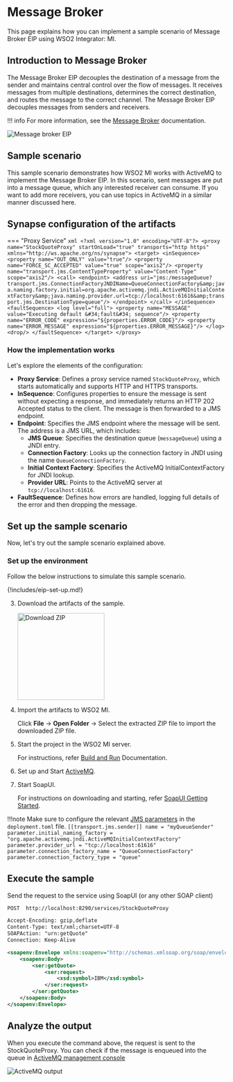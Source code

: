 # Message Broker

This page explains how you can implement a sample scenario of Message Broker EIP using WSO2 Integrator: MI.

## Introduction to Message Broker

The Message Broker EIP decouples the destination of a message from the sender and maintains central control over the flow of messages. It receives messages from multiple destinations, determines the correct destination, and routes the message to the correct channel. The Message Broker EIP decouples messages from senders and receivers. 

!!! info
    For more information, see the [Message Broker](http://www.eaipatterns.com/MessageBroker.html) documentation.

![Message broker EIP]({{base_path}}/assets/img/learn/enterprise-integration-patterns/message-routing/message-broker.gif)

## Sample scenario

This sample scenario demonstrates how WSO2 MI works with ActiveMQ to implement the Message Broker EIP. In this scenario, sent messages are put into a message queue, which any interested receiver can consume. If you want to add more receivers, you can use topics in ActiveMQ in a similar manner discussed here.

## Synapse configuration of the artifacts

=== "Proxy Service"
    ```xml
    <?xml version="1.0" encoding="UTF-8"?>
    <proxy name="StockQuoteProxy" startOnLoad="true" transports="http https" xmlns="http://ws.apache.org/ns/synapse">
        <target>
            <inSequence>
                <property name="OUT_ONLY" value="true"/>
                <property name="FORCE_SC_ACCEPTED" value="true" scope="axis2"/>
                <property name="transport.jms.ContentTypeProperty" value="Content-Type" scope="axis2"/>
                <call>
                    <endpoint>
                        <address uri="jms:/messageQueue?transport.jms.ConnectionFactoryJNDIName=QueueConnectionFactory&amp;java.naming.factory.initial=org.apache.activemq.jndi.ActiveMQInitialContextFactory&amp;java.naming.provider.url=tcp://localhost:61616&amp;transport.jms.DestinationType=queue"/>
                    </endpoint>
                </call>
            </inSequence>
            <faultSequence>
                <log level="full">
                    <property name="MESSAGE" value="Executing default &#34;fault&#34; sequence"/>
                    <property name="ERROR_CODE" expression="${properties.ERROR_CODE}"/>
                    <property name="ERROR_MESSAGE" expression="${properties.ERROR_MESSAGE}"/>
                </log>
                <drop/>
            </faultSequence>
        </target>
    </proxy>
    ```

### How the implementation works

Let's explore the elements of the configuration:

- **Proxy Service**: Defines a proxy service named `StockQuoteProxy`, which starts automatically and supports HTTP and HTTPS transports.
- **InSequence**: Configures properties to ensure the message is sent without expecting a response, and immediately returns an HTTP 202 Accepted status to the client. The message is then forwarded to a JMS endpoint.
- **Endpoint**: Specifies the JMS endpoint where the message will be sent. The address is a JMS URL, which includes:
    - **JMS Queue**: Specifies the destination queue (`messageQueue`) using a JNDI entry.
    - **Connection Factory**: Looks up the connection factory in JNDI using the name `QueueConnectionFactory`.
    - **Initial Context Factory**: Specifies the ActiveMQ InitialContextFactory for JNDI lookup.
    - **Provider URL**: Points to the ActiveMQ server at `tcp://localhost:61616`.
- **FaultSequence**: Defines how errors are handled, logging full details of the error and then dropping the message.

## Set up the sample scenario

Now, let's try out the sample scenario explained above.

### Set up the environment

Follow the below instructions to simulate this sample scenario.

{!includes/eip-set-up.md!}

3. Download the artifacts of the sample.

    <a href="{{base_path}}/assets/attachments/learn/enterprise-integration-patterns/message-broker.zip">
        <img src="{{base_path}}/assets/img/integrate/connectors/download-zip.png" width="200" alt="Download ZIP">
    </a>

4. Import the artifacts to WSO2 MI.

    Click **File** -> **Open Folder** -> Select the extracted ZIP file to import the downloaded ZIP file.

5. Start the project in the WSO2 MI server.

    For instructions, refer [Build and Run]({{base_path}}/develop/deploy-artifacts/#build-and-run) Documentation.

6. Set up and Start [ActiveMQ]({{base_path}}/install-and-setup/setup/brokers/configure-with-activemq).

7. Start SoapUI.

    For instructions on downloading and starting, refer [SoapUI Getting Started](https://www.soapui.org/getting-started/).

!!!note
    Make sure to configure the relevant [JMS parameters]({{base_path}}/reference/synapse-properties/transport-parameters/jms-transport-parameters) in the `deployment.toml` file.
    ```
    [[transport.jms.sender]]
    name = "myQueueSender"
    parameter.initial_naming_factory = "org.apache.activemq.jndi.ActiveMQInitialContextFactory"
    parameter.provider_url = "tcp://localhost:61616"
    parameter.connection_factory_name = "QueueConnectionFactory"
    parameter.connection_factory_type = "queue"
    ```

## Execute the sample

Send the request to the service using SoapUI (or any other SOAP client)

```xml
POST  http://localhost:8290/services/StockQuoteProxy

Accept-Encoding: gzip,deflate
Content-Type: text/xml;charset=UTF-8
SOAPAction: "urn:getQuote"
Connection: Keep-Alive

<soapenv:Envelope xmlns:soapenv="http://schemas.xmlsoap.org/soap/envelope/" xmlns:ser="http://services.samples" xmlns:xsd="http://services.samples/xsd">
    <soapenv:Body>
        <ser:getQuote>
            <ser:request>
                <xsd:symbol>IBM</xsd:symbol>
            </ser:request>
        </ser:getQuote>
    </soapenv:Body>
</soapenv:Envelope>
```

## Analyze the output

When you execute the command above, the request is sent to the StockQuoteProxy. You can check if the message is enqueued into the queue in [ActiveMQ management console](http://localhost:8161/admin/queues.jsp)

![ActiveMQ output]({{base_path}}/assets/img/learn/enterprise-integration-patterns/message-routing/message-broker-ActiveMQ-output.png)
